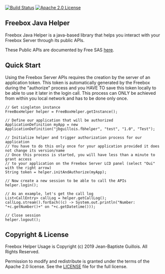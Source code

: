 [![Build Status](https://travis-ci.org/jbguillois/freebox-java-helper.svg?branch=master)](https://travis-ci.org/jbguillois/freebox-java-helper) [![Apache 2.0 License](https://img.shields.io/badge/license-Apache%202-blue.svg)](https://www.apache.org/licenses/LICENSE-2.0.txt)

## Freebox Java Helper
Freebox Java Helper is a java-based library that helps you interact with your Freebox Server through its public APIs.

These Public APIs are documented by Free SAS [here](https://dev.freebox.fr/sdk).

## Quick Start
Using the Freebox Server APIs requires the creation by the server of an application token. This token is automatically generated by the Freebox during the "authorize" process and you HAVE TO save this token locally to be able to use it later in the login call. This process can ONLY be achieved from within you local network and has to be done only once.

````
// Get singleton instance
FreeBoxHelper helper = FreeBoxHelper.getInstance();

// Define our application that will be authorized
ApplicationDefinition myApp = new ApplicationDefinition("jbguillois.fbhelper", "test", "1.0", "Test");

// Initialize helper and trigger authorization process for our application
// You have to do this only once for your application provided it does not change its version/name
// Once this process is started, you will have less than a minute to grant access 
// to your application on the Freebox Server LCD panel (select "Oui" with the right arrow)
String token = helper.initAndAuthorize(myApp);

// Now create a new session to be able to call the APIs
helper.login();

// As an example, let's get the call log
List<CallEntry> callLog = helper.getCallLog();
callLog.stream().forEach((c) -> System.out.println("Number: "+c.getNumber()+" on "+c.getDatetime()));

// Close session
helper.logout();
````

Copyright & License
-

Freebox Helper Usage is Copyright (c) 2019 Jean-Baptiste Guillois. All Rights Reserved.

Permission to modify and redistribute is granted under the terms of the Apache 2.0 license. See the [LICENSE](https://raw.githubusercontent.com/jbguillois/freebox-java-helper/master/LICENSE) file for the full license.
